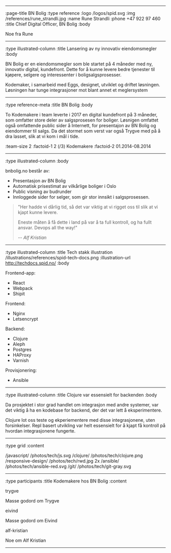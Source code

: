 --------------------------------------------------------------------------------
:page-title BN Bolig
:type reference
:logo /logos/spid.svg
:img /references/rune_strandli.jpg
:name Rune Strandli
:phone +47 922 97 460
:title Chief Digital Officer, BN Bolig
:body

Noe fra Rune

--------------------------------------------------------------------------------
:type illustrated-column
:title Lansering av ny innovativ eiendomsmegler
:body

BN Bolig er en eiendomsmegler som ble startet på 4 måneder med ny, innovativ
digital, kundefront. Dette for å kunne levere bedre tjenester til kjøpere, 
selgere og interessenter i boligsalgsprosesser.

Kodemaker, i samarbeid med Eggs, designet, utviklet og driftet løsningen.
Løsningen har tunge integrasjoner mot blant annet et meglersystem

--------------------------------------------------------------------------------
:type reference-meta
:title BN Bolig
:body

To Kodemakere i team leverte i 2017 en digital kundefront på 3 måneder, 
som omfatter store deler av salgsprosesen for boliger. Løsnigen omfattet
også omfattende public sider å Internett, for presentajon av BN Bolig og
eiendommer til salgs. Da det stormet som verst var også Trygve med på å dra
lasset, slik at vi kom i mål i tide. 

:team-size 2
:factoid-1 2 (/3) Kodemakere
:factoid-2 01.2014-08.2014

--------------------------------------------------------------------------------
:type illustrated-column
:body

bnbolig.no består av:

- Presentasjon av BN Bolig
- Automatisk prisestimat av vilkårlige boliger i Oslo
- Public visning av budrunder
- Innloggede sider for selger, som gir stor innsikt i salgsprosessen.

> "Her hadde vi dårlig tid, så det var viktig at vi rigget oss til slik at vi kjapt kunne levere.
>
> Eneste måten å få dette i land på var å ta full kontroll, og ha fullt ansvar. Devops all the way!"
> 
> -- <cite>Alf Kristian</cite>

--------------------------------------------------------------------------------
:type illustrated-column
:title Tech stakk
illustration /illustrations/references/spid-tech-docs.png
:illustration-url http://techdocs.spid.no/
:body

Frontend-app:
* React
* Webpack
* Shipit

Frontend:
* Nginx
* Letsencrypt

Backend:
* Clojure
* Aleph
* Postgres
* HAProxy
* Varnish

Provisjonering:
* Ansible

--------------------------------------------------------------------------------
:type illustrated-column
:title Clojure var essensielt for backenden
:body

Da prosjektet i stor grad handlet om integrasjon med andre systemer, var det
viktig å ha en kodebase for backend, der det var lett å eksperimentere.

Clojure lot oss teste og ekperiementere med disse integrasjonene, uten forsinkelser.
Repl basert utvikling var helt essensielt for å kjapt få kontroll på hvordan 
integrasjonene fungerte.

--------------------------------------------------------------------------------
:type grid
:content

/javascript/                       /photos/tech/js.svg
/clojure/                          /photos/tech/clojure.png
/responsive-design/                /photos/tech/rwd.jpg 2x
/ansible/                          /photos/tech/ansible-red.svg
/git/                              /photos/tech/git-gray.svg

--------------------------------------------------------------------------------
:type participants
:title Kodemakere hos BN Bolig
:content

trygve

Masse godord om Trygve

eivind

Masse godord om Eivind

alf-kristian

Noe om Alf Kristian

--------------------------------------------------------------------------------
